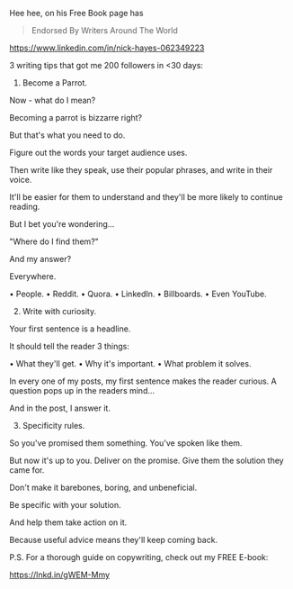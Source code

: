 Hee hee, on his Free Book page has
> Endorsed By Writers Around The World

https://www.linkedin.com/in/nick-hayes-062349223

3 writing tips that got me 200 followers in <30 days:
1. Become a Parrot.

Now - what do I mean?

Becoming a parrot is bizzarre right?

But that's what you need to do.

Figure out the words your
target audience uses.

Then write like they speak,
use their popular phrases,
and write in their voice.

It'll be easier for them to understand
and they'll be more likely to continue reading.

But I bet you're wondering...

"Where do I find them?"

And my answer?

Everywhere.

• People.
• Reddit.
• Quora.
• LinkedIn.
• Billboards.
• Even YouTube.

2. Write with curiosity.

Your first sentence is a headline.

It should tell the reader 3 things:

• What they'll get.
• Why it's important.
• What problem it solves.

In every one of my posts,
my first sentence makes the
reader curious. A question pops up
in the readers mind...

And in the post, I answer it.

3. Specificity rules.

So you've promised them something.
You've spoken like them.

But now it's up to you.
Deliver on the promise.
Give them the solution they came for.

Don't make it barebones, boring,
and unbeneficial.

Be specific with your solution.

And help them take action on it.

Because useful advice means
they'll keep coming back.


P.S. For a thorough guide
on copywriting, check
out my FREE E-book:

https://lnkd.in/gWEM-Mmy
